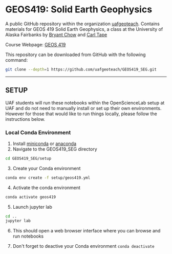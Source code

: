 # GEOS419: Solid Earth Geophysics

A public GitHub repository within the organization [uafgeoteach](https://github.com/uafgeoteach). 
Contains materials for GEOS 419 Solid Earth Geophysics, a class at the University of Alaska Fairbanks by 
[Bryant Chow](https://bryantchow.com/) and [Carl Tape](https://sites.google.com/alaska.edu/carltape/)

Course Webpage: [GEOS 419](https://bryantchow.com/teaching/geos419)

This repository can be downloaded from GitHub with the following command:

```bash
git clone --depth=1 https://github.com/uafgeoteach/GEOS419_SEG.git
```

---

## SETUP
UAF students will run these notebooks within the OpenScienceLab setup at UAF and 
do not need to manually install or set up their own environments. However for those
that would like to run things locally, please follow the instructions below.

### Local Conda Environment

1. Install [miniconda](https://docs.conda.io/en/latest/miniconda.html) or [anaconda](https://www.anaconda.com/products/individual)
2. Navigate to the GEOS419_SEG directory
  ```bash
  cd GEOS419_SEG/setup
  ```
3. Create your Conda environment
  ```bash
  conda env create -f setup/geos419.yml
  ```
4. Activate the conda environment
  ```bash
  conda activate geos419
  ```
5. Launch jupyter lab
  ```bash
  cd ..
  jupyter lab
  ```
6. This should open a web browser interface where you can browse and run notebooks

7. Don't forget to deactive your Conda environment
   ```conda deactivate```